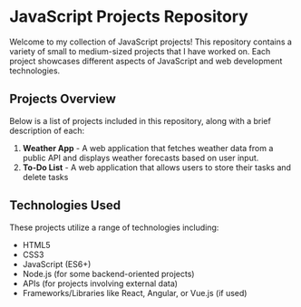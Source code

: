 # JavaScript Projects Repository

Welcome to my collection of JavaScript projects! This repository contains a variety of small to medium-sized projects that I have worked on. Each project showcases different aspects of JavaScript and web development technologies.

## Projects Overview

Below is a list of projects included in this repository, along with a brief description of each:

1. **Weather App** - A web application that fetches weather data from a public API and displays weather forecasts based on user input.
2. **To-Do List** - A web application that allows users to store their tasks and delete tasks


## Technologies Used

These projects utilize a range of technologies including:

- HTML5
- CSS3
- JavaScript (ES6+)
- Node.js (for some backend-oriented projects)
- APIs (for projects involving external data)
- Frameworks/Libraries like React, Angular, or Vue.js (if used)

